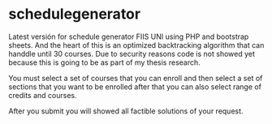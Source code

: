 # schedulegenerator
Latest versión for schedule generator FIIS UNI using PHP and bootstrap sheets. And the heart of this is an optimized backtracking algorithm that can handdle until 30 courses.
Due to security reasons code is not showed yet because this is going to be as part of my thesis research.

You must select a set of courses that you can enroll and then select a set of sections that you want to be enrolled after that you can also select range of credits and courses.

After you submit you will showed all factible solutions of your request.
